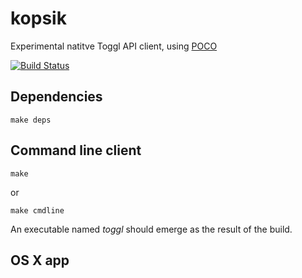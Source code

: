 kopsik
======

Experimental natitve Toggl API client, using [POCO](http://pocoproject.org/)

[![Build Status](https://travis-ci.org/tanel/kopsik.png)](https://travis-ci.org/tanel/kopsik)


Dependencies
------------
```
make deps
```

Command line client
-------------------
```
make
```
or 
```
make cmdline
```

An executable named *toggl* should emerge as the result of the build.


OS X app
--------

